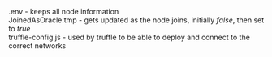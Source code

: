 .env - keeps all node information \
JoinedAsOracle.tmp - gets updated as the node joins, initially *false*, then set to *true* \
truffle-config.js - used by truffle to be able to deploy and connect to the correct networks